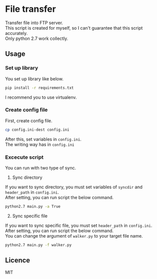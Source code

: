 # File transfer

Transfer file into FTP server.  
This script is created for myself, so I can't guarantee that this script accurately.  
Only python 2.7 work collectly.


## Usage

### Set up library

You set up library like below.

```sh
pip install -r requirements.txt
```

I recommend you to use virtualenv.

### Create config file

First, create config file.
```sh
cp config.ini-dest config.ini
```

After this, set variables in `config.ini`.  
The writing way has in `config.ini`

### Excecute script 

You can run with two type of sync.  

1. Sync directory

If you want to sync directory, you must set variables of `syncdir` and `header_path` in `config.ini`.  
After setting, you can run script the below command.  

```sh
python2.7 main.py -a True
```

2. Sync specific file

If you want to sync specific file, you must set `header_path` in `config.ini`.  
After setting, you can run script the below command.  
You can change the argument of `walker.py` to your target file name.  

```sh
python2.7 main.py -f walker.py
```

## Licence 

MIT
